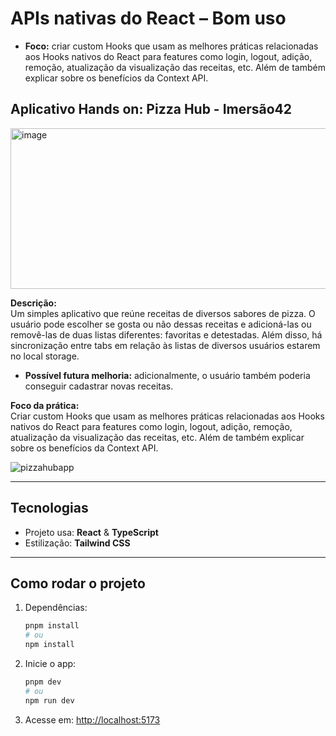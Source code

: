 # APIs nativas do React – Bom uso

- **Foco:** criar custom Hooks que usam as melhores práticas relacionadas aos Hooks nativos do React para features como login, logout, adição, remoção, atualização da visualização das receitas, etc. Além de também explicar sobre os benefícios da Context API.

## Aplicativo Hands on: Pizza Hub - Imersão42

<img width="1009" height="257" alt="image" src="https://github.com/user-attachments/assets/ab21cf30-287b-405e-8aa8-ca75c2725bd0" />

**Descrição:**  
Um simples aplicativo que reúne receitas de diversos sabores de pizza. O usuário pode escolher se gosta ou não dessas receitas e adicioná-las ou removê-las de duas listas diferentes: favoritas e detestadas. Além disso, há sincronização entre tabs em relação às listas de diversos usuários estarem no local storage.

- **Possível futura melhoria:** adicionalmente, o usuário também poderia conseguir cadastrar novas receitas.

**Foco da prática:**  
Criar custom Hooks que usam as melhores práticas relacionadas aos Hooks nativos do React para features como login, logout, adição, remoção, atualização da visualização das receitas, etc. Além de também explicar sobre os benefícios da Context API.

![pizzahubapp](https://github.com/user-attachments/assets/0b1abbc5-d951-4fa4-b62b-579ac0fc065b)

---

## Tecnologias

- Projeto usa: **React** & **TypeScript**
- Estilização: **Tailwind CSS**

---

## Como rodar o projeto

1. Dependências:

   ```bash
   pnpm install
   # ou
   npm install
   ```

2. Inicie o app:

   ```bash
   pnpm dev
   # ou
   npm run dev
   ```

3. Acesse em: [http://localhost:5173](http://localhost:5173)
